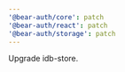 ```yaml
---
'@bear-auth/core': patch
'@bear-auth/react': patch
'@bear-auth/storage': patch
---
```


Upgrade idb-store.
